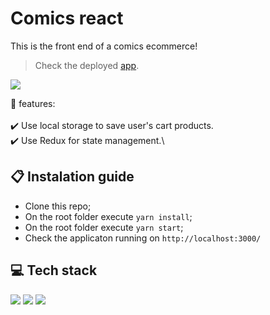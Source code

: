 # Comics react

This is the front end of a comics ecommerce!

> Check the deployed [app](https://react-entrega-s3-kenzieshop-osmfaria.vercel.app/).
<img src="./src/assets/burger-ecommerce.png" />

💭 features:\
\
:heavy_check_mark: Use local storage to save user's cart products.\
:heavy_check_mark: Use Redux for state management.\

## 📋 Instalation guide

- Clone this repo;
- On the root folder execute `yarn install`;
- On the root folder execute `yarn start`;
- Check the applicaton running on `http://localhost:3000/`

## 💻 Tech stack

  <img src="https://img.shields.io/badge/React-20232A?style=for-the-badge&logo=react&logoColor=61DAFB" /> <img src="https://img.shields.io/badge/styled--components-DB7093?style=for-the-badge&logo=styled-components&logoColor=white" /> <img src="https://img.shields.io/badge/Redux-593D88?style=for-the-badge&logo=redux&logoColor=white" />
